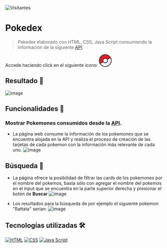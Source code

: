 ![Visitantes](https://visitor-badge.glitch.me/badge?page_id=juanma010901.Pokedex&left_text=Visitantes)

# Pokedex

> Pekedex elaborado con HTML, CSS, Java Script consumiendo la información de la siguiente [API](https://pokeapi.co/).

Accede haciendo click en el siguiente icono:
<a href="https://juanma010901.github.io/Pokedex/" target="_blank">
  <img src="/assets/th.webp" alt="Pokedex" width=40px height=40px>
</a>

## Resultado 🚀
![image](https://user-images.githubusercontent.com/119358374/228379942-6773be4f-c345-4b76-9c3e-b701bff9c162.png)


## Funcionalidades 🦾

### Mostrar Pokemones consumidos desde la [API](https://pokeapi.co/).
- La página web consume la información de los pokemones que se encuentra alojada en la API y realiza el proceso de creación de las tarjetas de cada pokemon con la información más relevante de cada uno.
![image](https://user-images.githubusercontent.com/119358374/228381256-4d9b0258-67bc-4b78-be36-0b1d7b106a64.png)

## Búsqueda 🔎
- La página ofrece la posibilidad de filtrar las cards de los pokemones por el nombre del pokemos, basta sólo con agregar el nombre del pokemos en el input que se encuentra en la parte superior derecha y presionar el botón de **Buscar**
![image](https://user-images.githubusercontent.com/119358374/228381161-be7d2190-893a-4ab4-9417-d03128b2247f.png)

- Los resultados para la búsqueda de por ejemplo el siguiente pokemon "Rattata" serían:
![image](https://user-images.githubusercontent.com/119358374/228381456-8e545783-ca03-4866-a6cc-2904f1c8558d.png)


## Tecnologías utilizadas 🛠️
[![HTML](https://img.shields.io/badge/HTML5-E34F26?style=for-the-badge&logo=html5&logoColor=white)](https://html.spec.whatwg.org/multipage/)
[![CSS](https://img.shields.io/badge/CSS3-1572B6?style=for-the-badge&logo=css3&logoColor=white)](https://drafts.csswg.org/)
[![Java Script](https://img.shields.io/badge/JavaScript-F7DF1E?style=for-the-badge&logo=javascript&logoColor=black)](https://developer.mozilla.org/es/docs/Web/JavaScript)
